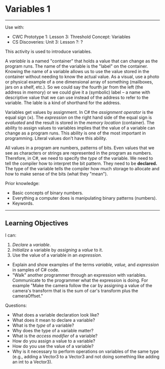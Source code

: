 # Variables 1

---

Use with:
* CWC Prototype 1: Lesson 3: Threshold Concept: Variables
* CS Discoveries: Unit 3: Lesson ?: ?

This activity is used to introduce variables.

A _variable_ is a named "container" that holds a value that can change as the program runs. The name of the variable is the "label" on the container. Knowing the name of a variable allows us to use the value stored in the container without needing to know the actual value. As a visual, use a photo or physical example of a one dimensional array of something (mailboxes, jars on a shelf, etc.). So we could say the fourth jar from the left (the address in memory) or we could give it a (symbolic) label – a name with descriptive value that we can use instead of the address to refer to the variable. The lable is a kind of shorthand for the address.

Variables get values by assignment. In C# the _assignment operator_ is the equal sign (**=**). The _expression_ on the right hand side of the equal sign is _evaluated_ and the result is stored in the _memory location_ (container). The ability to assign values to variables implies that the value of a variable can change as a program runs. This ability is one of the most important in programming. Literal values don't have this ability.

All values in a program are numbers, patterns of bits. Even values that we see as characters or strings are represented in the program as numbers. Therefore, in C#, we need to specify the _type_ of the variable. We need to tell the compiler how to interpret the bit pattern. They need to be **declared.** The type of the variable tells the compiler how much storage to allocate and how to make sense of the bits (what they "mean").

Prior knowledge:
* Basic concepts of binary numbers.
* Everything a computer does is manipulating binary patterns (numbers).
* Keywords.

---

## Learning Objectives
I can:
1. _Declare_ a _variable_.
1. _Initialize_ a variable by _assigning_ a _value_ to it.
1. Use the value of a variable in an _expression._

* Explain and show examples of the terms _variable, value,_ and _expression_ in samples of C# code.
* "Walk" another programmer through an expression with variables. Communicate to the programmer what the expression is doing. For example "Make the camera follow the car by assigning a value of the camera's transform that is the sum of car's transform plus the cameraOffset."

Questions:
* What does a variable declaration look like?
* What does it mean to declare a variable?
* What is the _type_ of a variable?
* Why does the type of a variable matter?
* What is the _access modifier_ of a variable?
* How do you assign a value to a variable?
* How do you use the value of a variable?
* Why is it necessary to perform operations on variables of the same type (e.g., adding a Vector3 to a Vector3 and not doing something like adding an int to a Vector3).
